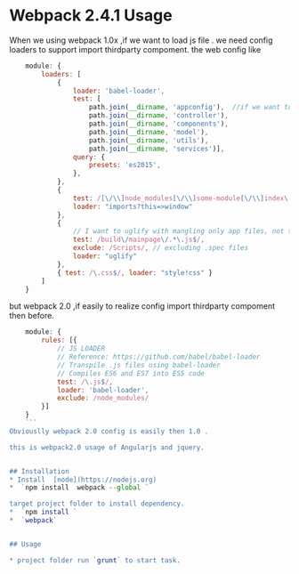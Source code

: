 # Webpack 2.4.1 Usage

When we using webpack 1.0x ,if we want to load js file . we need config loaders to support import thirdparty compoment.
 the web config like 

```javascript
    module: {
        loaders: [
            {
                loader: 'babel-loader',   
                test: [
                    path.join(__dirname, 'appconfig'),  //if we want to compile es6 other folder .we need config this.
                    path.join(__dirname, 'controller'),
                    path.join(__dirname, 'components'),
                    path.join(__dirname, 'model'),
                    path.join(__dirname, 'utils'),
                    path.join(__dirname, 'services')],
                query: {
                    presets: 'es2015',
                },
            },
            {
                test: /[\/\\]node_modules[\/\\]some-module[\/\\]index\.js$/,
                loader: "imports?this=>window"
            },
            {
                // I want to uglify with mangling only app files, not thirdparty libs
                test: /build\/mainpage\/.*\.js$/,
                exclude: /Scripts/, // excluding .spec files
                loader: "uglify"
            },
            { test: /\.css$/, loader: "style!css" }
        ]
    }
```



but webpack 2.0 ,if easily to realize config import thirdparty  compoment then before.

```javascript
    module: {
        rules: [{
            // JS LOADER
            // Reference: https://github.com/babel/babel-loader
            // Transpile .js files using babel-loader
            // Compiles ES6 and ES7 into ES5 code
            test: /\.js$/,
            loader: 'babel-loader',
            exclude: /node_modules/
        }]
    }
    ```
Obviouslly webpack 2.0 config is easily then 1.0 .

this is webpack2.0 usage of Angularjs and jquery.


## Installation
* Install  [node](https://nodejs.org)
*  `npm install  webpack --global `

target project folder to install dependency.
*  `npm install `
*  `webpack`


## Usage

* project folder run `grunt` to start task.